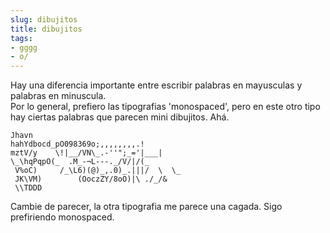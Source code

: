 ```yaml
---
slug: dibujitos  
title: dibujitos  
tags:  
- gggg  
- o/  
---
```

  
Hay una diferencia importante entre escribir palabras en mayusculas y palabras en minuscula.  
Por lo general, prefiero las tipografias 'monospaced', pero en este otro tipo hay ciertas palabras que parecen mini dibujitos. Ahá.  
  
```
Jhavn  
hahYdbocd_pO098369o;,,,,,,,,.!  
mztV/y    \!|__/VN\_.-''";_='|___|  
\_\hqPqpO(_  .M_-¬L---._/V/|/(_  
 V%oC)     /_\L6)(@)_,.0)_.|||/  \  \_  
 JK\VM)        (OoczZY/8oO)|\ ./_/&  
 \\TDDD
```  
  
Cambie de parecer, la otra tipografia me parece una cagada. Sigo prefiriendo monospaced.  
